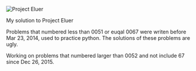 ![Project Eluer](https://projecteuler.net/profile/brickgao.png)

My solution to Project Eluer

Problems that numbered less than 0051 or euqal 0067 were writen before Mar 23, 2014, used to practice python. The solutions of these problems are ugly.

Working on problems that numbered larger than 0052 and not include 67 since Dec 26, 2015.
